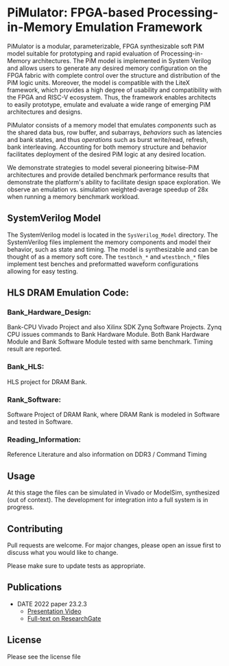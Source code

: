 # PiMulator: FPGA-based Processing-in-Memory Emulation Framework
PiMulator is a modular, parameterizable, FPGA synthesizable soft PiM model suitable for prototyping and rapid evaluation of Processing-in-Memory architectures. The PiM model is implemented in System Verilog and allows users to generate any desired memory configuration on the FPGA fabric with complete control over the structure and distribution of the PiM logic units. Moreover, the model is compatible with the LiteX framework, which provides a high degree of usability and compatibility with the FPGA and RISC-V ecosystem. Thus, the framework enables architects to easily prototype, emulate and evaluate a wide range of emerging PiM architectures and designs.

PiMulator consists of a memory model that emulates *components* such as the shared data bus, row buffer, and subarrays, *behaviors* such as latencies and bank states, and thus *operations* such as burst write/read, refresh, bank interleaving. Accounting for both memory structure and behavior facilitates deployment of the desired PiM logic at any desired location.

We demonstrate strategies to model several pioneering bitwise-PiM architectures and provide detailed benchmark performance results that demonstrate the platform's ability to facilitate design space exploration. We observe an emulation vs. simulation weighted-average speedup of 28x when running a memory benchmark workload.

## SystemVerilog Model
The SystemVerilog model is located in the `SysVerilog_Model` directory. The SystemVerilog files implement the memory components and model their behavior, such as state and timing. The model is synthesizable and can be thought of as a memory soft core. The `testbnch_*` and `wtestbnch_*` files implement test benches and preformatted waveform configurations allowing for easy testing.

## HLS DRAM Emulation Code: 

### Bank_Hardware_Design:                               
Bank-CPU Vivado Project and also Xilinx SDK Zynq Software Projects. 
Zynq CPU issues commands to Bank Hardware Module. 
Both Bank Hardware Module and Bank Software Module tested with same benchmark.
Timing result are reported. 

### Bank_HLS: 
HLS project for DRAM Bank. 

### Rank_Software: 
Software Project of DRAM Rank, where DRAM Rank is modeled in Software and 
tested in Software. 

### Reading_Information:
Reference Literature and also information on DDR3 / Command Timing

## Usage
At this stage the files can be simulated in Vivado or ModelSim, synthesized (out of context). The development for integration into a full system is in progress.

## Contributing
Pull requests are welcome. For major changes, please open an issue first to discuss what you would like to change.

Please make sure to update tests as appropriate.

## Publications
* DATE 2022 paper 23.2.3
    * [Presentation Video](https://youtu.be/rLoetLFsD2w)
    * [Full-text on ResearchGate](https://www.researchgate.net/publication/360226899_PiMulator_a_Fast_and_Flexible_Processing-in-Memory_Emulation_Platform)

## License
Please see the license file
